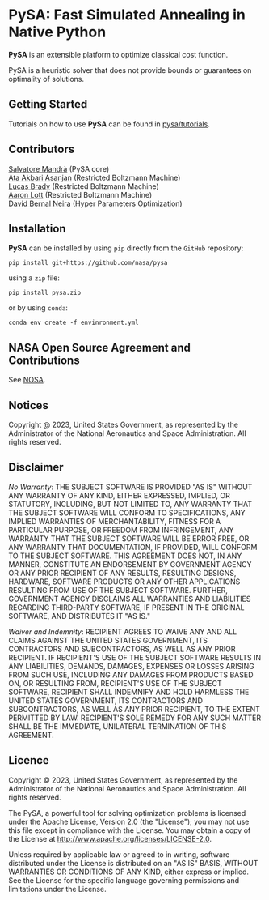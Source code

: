 # PySA: Fast Simulated Annealing in Native Python

**PySA** is an extensible platform to optimize classical cost function.

PySA is a heuristic solver that does not provide bounds or guarantees on optimality of solutions.

## Getting Started

Tutorials on how to use **PySA** can be found in
[pysa/tutorials](https://github.com/nasa/pysa/tree/main/tutorials).

## Contributors

[Salvatore Mandrà](https://github.com/s-mandra) (PySA core)<br>
[Ata Akbari Asanjan](https://github.com/) (Restricted Boltzmann Machine)<br>
[Lucas Brady](https://github.com/) (Restricted Boltzmann Machine)<br>
[Aaron Lott](https://github.com/) (Restricted Boltzmann Machine)<br>
[David Bernal Neira](https://github.com/bernalde) (Hyper Parameters Optimization)<br>

## Installation

**PySA** can be installed by using `pip` directly from the `GitHub` 
repository:
```
pip install git+https://github.com/nasa/pysa
```
using a `zip` file:
```
pip install pysa.zip
```
or by using `conda`:
```
conda env create -f envinronment.yml
```

## NASA Open Source Agreement and Contributions

See [NOSA](https://github.com/nasa/pysa/tree/main/docs/nasa-cla/).

## Notices

Copyright @ 2023, United States Government, as represented by the Administrator
of the National Aeronautics and Space Administration. All rights reserved.

## Disclaimer

_No Warranty_: THE SUBJECT SOFTWARE IS PROVIDED "AS IS" WITHOUT ANY WARRANTY OF
ANY KIND, EITHER EXPRESSED, IMPLIED, OR STATUTORY, INCLUDING, BUT NOT LIMITED
TO, ANY WARRANTY THAT THE SUBJECT SOFTWARE WILL CONFORM TO SPECIFICATIONS, ANY
IMPLIED WARRANTIES OF MERCHANTABILITY, FITNESS FOR A PARTICULAR PURPOSE, OR
FREEDOM FROM INFRINGEMENT, ANY WARRANTY THAT THE SUBJECT SOFTWARE WILL BE ERROR
FREE, OR ANY WARRANTY THAT DOCUMENTATION, IF PROVIDED, WILL CONFORM TO THE
SUBJECT SOFTWARE. THIS AGREEMENT DOES NOT, IN ANY MANNER, CONSTITUTE AN
ENDORSEMENT BY GOVERNMENT AGENCY OR ANY PRIOR RECIPIENT OF ANY RESULTS,
RESULTING DESIGNS, HARDWARE, SOFTWARE PRODUCTS OR ANY OTHER APPLICATIONS
RESULTING FROM USE OF THE SUBJECT SOFTWARE.  FURTHER, GOVERNMENT AGENCY
DISCLAIMS ALL WARRANTIES AND LIABILITIES REGARDING THIRD-PARTY SOFTWARE, IF
PRESENT IN THE ORIGINAL SOFTWARE, AND DISTRIBUTES IT "AS IS."

_Waiver and Indemnity_:  RECIPIENT AGREES TO WAIVE ANY AND ALL CLAIMS AGAINST
THE UNITED STATES GOVERNMENT, ITS CONTRACTORS AND SUBCONTRACTORS, AS WELL AS
ANY PRIOR RECIPIENT.  IF RECIPIENT'S USE OF THE SUBJECT SOFTWARE RESULTS IN ANY
LIABILITIES, DEMANDS, DAMAGES, EXPENSES OR LOSSES ARISING FROM SUCH USE,
INCLUDING ANY DAMAGES FROM PRODUCTS BASED ON, OR RESULTING FROM, RECIPIENT'S
USE OF THE SUBJECT SOFTWARE, RECIPIENT SHALL INDEMNIFY AND HOLD HARMLESS THE
UNITED STATES GOVERNMENT, ITS CONTRACTORS AND SUBCONTRACTORS, AS WELL AS ANY
PRIOR RECIPIENT, TO THE EXTENT PERMITTED BY LAW.  RECIPIENT'S SOLE REMEDY FOR
ANY SUCH MATTER SHALL BE THE IMMEDIATE, UNILATERAL TERMINATION OF THIS
AGREEMENT. 

## Licence

Copyright © 2023, United States Government, as represented by the Administrator
of the National Aeronautics and Space Administration. All rights reserved.

The PySA, a powerful tool for solving optimization problems is licensed under
the Apache License, Version 2.0 (the "License"); you may not use this file
except in compliance with the License. You may obtain a copy of the License at
http://www.apache.org/licenses/LICENSE-2.0. 

Unless required by applicable law or agreed to in writing, software distributed
under the License is distributed on an "AS IS" BASIS, WITHOUT WARRANTIES OR
CONDITIONS OF ANY KIND, either express or implied. See the License for the
specific language governing permissions and limitations under the License.

